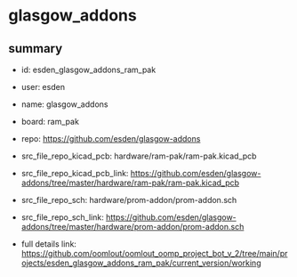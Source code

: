 # glasgow_addons
 
## summary 
* id: esden_glasgow_addons_ram_pak
* user: esden
* name: glasgow_addons
* board: ram_pak
* repo: https://github.com/esden/glasgow-addons
* src_file_repo_kicad_pcb: hardware/ram-pak/ram-pak.kicad_pcb
* src_file_repo_kicad_pcb_link: https://github.com/esden/glasgow-addons/tree/master/hardware/ram-pak/ram-pak.kicad_pcb


* src_file_repo_sch: hardware/prom-addon/prom-addon.sch
* src_file_repo_sch_link: https://github.com/esden/glasgow-addons/tree/master/hardware/prom-addon/prom-addon.sch
* full details link: https://github.com/oomlout/oomlout_oomp_project_bot_v_2/tree/main/projects/esden_glasgow_addons_ram_pak/current_version/working  







